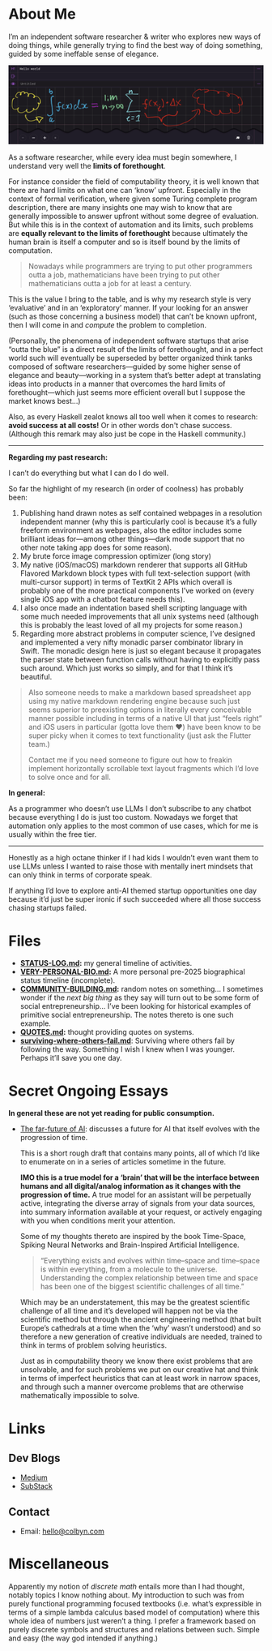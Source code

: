 # About Me

I’m an independent software researcher & writer who explores new ways of doing things, while generally trying to find the best way of doing something, guided by some ineffable sense of elegance.

![cool UI]( images/subscript-ipad.jpg )

As a software researcher, while every idea must begin somewhere, I understand very well the **limits of forethought**. 

For instance consider the field of computability theory, it is well known that there are hard limits on what one can ‘know’ upfront. Especially in the context of formal verification, where given some Turing complete program description, there are many insights one may wish to know that are generally impossible to answer upfront without some degree of evaluation. But while this is in the context of automation and its limits, such problems are **equally relevant to the limits of forethought** because ultimately the human brain is itself a computer and so is itself bound by the limits of computation.

> Nowadays while programmers are trying to put other programmers outta a job, mathematicians have been trying to put other mathematicians outta a job for at least a century.

This is the value I bring to the table, and is why my research style is very ‘evaluative’ and in an ‘exploratory’ manner. If your looking for an answer (such as those concerning a business model) that can’t be known upfront, then I will come in and *compute* the problem to completion.

(Personally, the phenomena of independent software startups that arise “outta the blue” is a direct result of the limits of forethought, and in a perfect world such will eventually be superseded by better organized think tanks composed of software researchers—guided by some higher sense of elegance and beauty—working in a system that’s better adept at translating ideas into products in a manner that overcomes the hard limits of forethought—which just seems more efficient overall but I suppose the market knows best…)

Also, as every Haskell zealot knows all too well when it comes to research: **avoid success at all costs!** Or in other words don't chase success. (Although this remark may also just be cope in the Haskell community.)

---

**Regarding my past research:**

I can’t do everything but what I can do I do well.

So far the highlight of my research (in order of coolness) has probably been:
1. Publishing hand drawn notes as self contained webpages in a resolution independent manner (why this is particularly cool is because it’s a fully freeform environment as webpages, also the editor includes some brilliant ideas for—among other things—dark mode support that no other note taking app does for some reason).
2. My brute force image compression optimizer (long story)
3. My native (iOS/macOS)  markdown renderer that supports all GitHub Flavored Markdown block types with full text-selection support (with multi-cursor support) in terms of TextKit 2 APIs which overall is probably one of the more practical components I’ve worked on (every single iOS app with a chatbot feature needs this).
4. I also once made an indentation based shell scripting language with some much needed improvements that all unix systems need (although this is probably the least loved of all my projects for some reason.) 
5. Regarding more abstract problems in computer science, I’ve designed and implemented a very nifty monadic parser combinator library in Swift. The monadic design here is just so elegant because it propagates the parser state between function calls without having to explicitly pass such around. Which just works so simply, and for that I think it’s beautiful. 

> Also someone needs to make a markdown based spreadsheet app using my native markdown rendering engine because such just seems superior to preexisting options in literally every conceivable manner possible including in terms of a native UI that just “feels right” and iOS users in particular (gotta love them ❤️) have been know to be super picky when it comes to text functionality (just ask the Flutter team.)
>
> Contact me if you need someone to figure out how to freakin implement horizontally scrollable text layout fragments which I’d love to solve once and for all. 

**In general:**

As a programmer who doesn’t use LLMs I don’t subscribe to any chatbot because everything I do is just too custom. Nowadays we forget that automation only applies to the most common of use cases, which for me is usually within the free tier. 

---

Honestly as a high octane thinker if I had kids I wouldn’t even want them to use LLMs unless I wanted to raise those with mentally inert mindsets that can only think in terms of corporate speak. 

If anything I’d love to explore anti-AI themed startup opportunities one day because it’d just be super ironic if such succeeded where all those success chasing startups failed. 

# Files
- **[STATUS-LOG.md]( STATUS-LOG.md ):** my general timeline of activities.
- **[VERY-PERSONAL-BIO.md]( STATUS-LOG.md ):** A more personal pre-2025 biographical status timeline (incomplete).
- **[COMMUNITY-BUILDING.md]( COMMUNITY-BUILDING.md ):** random notes on something... I sometimes wonder if the *next big thing* as they say will turn out to be some form of social entrepreneurship… I’ve been looking for historical examples of primitive social entrepreneurship. The notes thereto is one such example.
- **[QUOTES.md]( QUOTES.md ):** thought providing quotes on systems.
- **[surviving-where-others-fail.md](surviving-where-others-fail.md)**: Surviving where others fail by following the way. Something I wish I knew when I was younger. Perhaps it’ll save you one day. 

# Secret Ongoing Essays

**In general these are not yet reading for public consumption.**

- [The far-future of AI]( https://gist.github.com/colbyn/6aeeeecd1b321db179c7253c6437b356 ): discusses a future for AI that itself evolves with the progression of time.
  
  This is a short rough draft that contains many points, all of which I’d like to enumerate on in a series of articles sometime in the future.

  **IMO this is a true model for a ‘brain’ that will be the interface between humans and all digital/analog information as it changes with the progression of time.** A true model for an assistant will be perpetually active, integrating the diverse array of signals from your data sources, into summary information available at your request, or actively engaging with you when conditions merit your attention.

  Some of my thoughts thereto are inspired by the book Time-Space, Spiking Neural Networks and Brain-Inspired Artificial Intelligence.
  > “Everything exists and evolves within time–space and time–space is within everything, from a molecule to the universe. Understanding the complex relationship between time and space has been one of the biggest scientific challenges of all time.”

  Which may be an understatement, this may be the greatest scientific challenge of all time and it’s developed will happen not be via the scientific method but through the ancient engineering method (that built Europe’s cathedrals at a time when the ‘why’ wasn’t understood) and so therefore a new generation of creative individuals are needed, trained to think in terms of problem solving heuristics. 

  Just as in computability theory we know there exist problems that are unsolvable, and for such problems we put on our creative hat and think in terms of imperfect heuristics that can at least work in narrow spaces, and through such a manner overcome problems that are otherwise mathematically impossible to solve.

# Links

## Dev Blogs

- [Medium]( https://medium.com/@colbyn )
- [SubStack]( https://colbynwadman.substack.com/ )

## Contact

- Email: hello@colbyn.com

# Miscellaneous

Apparently my notion of *discrete math* entails more than I had thought, notably topics I know nothing about. My introduction to such was from purely functional programming focused textbooks (i.e. what’s expressible in terms of a simple lambda calculus based model of computation) where this whole idea of numbers just weren’t a thing. I prefer a framework based on purely discrete symbols and structures and relations between such. Simple and easy (the way god intended if anything.)
